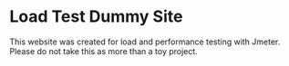 # Load Test Dummy Site

This website was created for load and performance testing with Jmeter. Please do not take this as more than a toy project.
